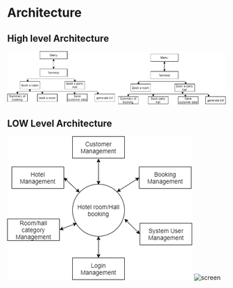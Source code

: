 # Architecture

## High level Architecture
![screen](https://github.com/soumya1349/stepin_Hotel-management/blob/main/2_Architecture/highlevel.png)


## LOW Level Architecture
![screen](https://github.com/soumya1349/stepin_Hotel-management/blob/main/2_Architecture/DFD0.png)
![screen]()


